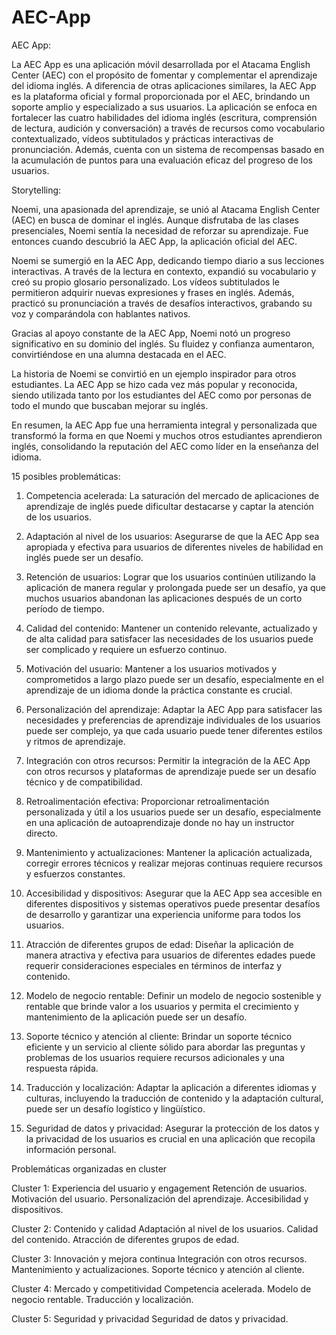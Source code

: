 # AEC-App
AEC App:

La AEC App es una aplicación móvil desarrollada por el Atacama English Center (AEC) con el propósito de fomentar y complementar el aprendizaje del idioma inglés. A diferencia de otras aplicaciones similares, la AEC App es la plataforma oficial y formal proporcionada por el AEC, brindando un soporte amplio y especializado a sus usuarios. La aplicación se enfoca en fortalecer las cuatro habilidades del idioma inglés (escritura, comprensión de lectura, audición y conversación) a través de recursos como vocabulario contextualizado, vídeos subtitulados y prácticas interactivas de pronunciación. Además, cuenta con un sistema de recompensas basado en la acumulación de puntos para una evaluación eficaz del progreso de los usuarios.

Storytelling:

Noemi, una apasionada del aprendizaje, se unió al Atacama English Center (AEC) en busca de dominar el inglés. Aunque disfrutaba de las clases presenciales, Noemi sentía la necesidad de reforzar su aprendizaje. Fue entonces cuando descubrió la AEC App, la aplicación oficial del AEC.

Noemi se sumergió en la AEC App, dedicando tiempo diario a sus lecciones interactivas. A través de la lectura en contexto, expandió su vocabulario y creó su propio glosario personalizado. Los vídeos subtitulados le permitieron adquirir nuevas expresiones y frases en inglés. Además, practicó su pronunciación a través de desafíos interactivos, grabando su voz y comparándola con hablantes nativos.

Gracias al apoyo constante de la AEC App, Noemi notó un progreso significativo en su dominio del inglés. Su fluidez y confianza aumentaron, convirtiéndose en una alumna destacada en el AEC.

La historia de Noemi se convirtió en un ejemplo inspirador para otros estudiantes. La AEC App se hizo cada vez más popular y reconocida, siendo utilizada tanto por los estudiantes del AEC como por personas de todo el mundo que buscaban mejorar su inglés.

En resumen, la AEC App fue una herramienta integral y personalizada que transformó la forma en que Noemi y muchos otros estudiantes aprendieron inglés, consolidando la reputación del AEC como líder en la enseñanza del idioma.

15 posibles problemáticas:

1. Competencia acelerada: La saturación del mercado de aplicaciones de aprendizaje de inglés puede dificultar destacarse y captar la atención de los usuarios.

2. Adaptación al nivel de los usuarios: Asegurarse de que la AEC App sea apropiada y efectiva para usuarios de diferentes niveles de habilidad en inglés puede ser un desafío.

3. Retención de usuarios: Lograr que los usuarios continúen utilizando la aplicación de manera regular y prolongada puede ser un desafío, ya que muchos usuarios abandonan las aplicaciones después de un corto período de tiempo.

4. Calidad del contenido: Mantener un contenido relevante, actualizado y de alta calidad para satisfacer las necesidades de los usuarios puede ser complicado y requiere un esfuerzo continuo.

5. Motivación del usuario: Mantener a los usuarios motivados y comprometidos a largo plazo puede ser un desafío, especialmente en el aprendizaje de un idioma donde la práctica constante es crucial.

6. Personalización del aprendizaje: Adaptar la AEC App para satisfacer las necesidades y preferencias de aprendizaje individuales de los usuarios puede ser complejo, ya que cada usuario puede tener diferentes estilos y ritmos de aprendizaje.

7. Integración con otros recursos: Permitir la integración de la AEC App con otros recursos y plataformas de aprendizaje puede ser un desafío técnico y de compatibilidad.

8. Retroalimentación efectiva: Proporcionar retroalimentación personalizada y útil a los usuarios puede ser un desafío, especialmente en una aplicación de autoaprendizaje donde no hay un instructor directo.

9. Mantenimiento y actualizaciones: Mantener la aplicación actualizada, corregir errores técnicos y realizar mejoras continuas requiere recursos y esfuerzos constantes.

10. Accesibilidad y dispositivos: Asegurar que la AEC App sea accesible en diferentes dispositivos y sistemas operativos puede presentar desafíos de desarrollo y garantizar una experiencia uniforme para todos los usuarios.

11. Atracción de diferentes grupos de edad: Diseñar la aplicación de manera atractiva y efectiva para usuarios de diferentes edades puede requerir consideraciones especiales en términos de interfaz y contenido.

12. Modelo de negocio rentable: Definir un modelo de negocio sostenible y rentable que brinde valor a los usuarios y permita el crecimiento y mantenimiento de la aplicación puede ser un desafío.

13. Soporte técnico y atención al cliente: Brindar un soporte técnico eficiente y un servicio al cliente sólido para abordar las preguntas y problemas de los usuarios requiere recursos adicionales y una respuesta rápida.

14. Traducción y localización: Adaptar la aplicación a diferentes idiomas y culturas, incluyendo la traducción de contenido y la adaptación cultural, puede ser un desafío logístico y lingüístico.

15. Seguridad de datos y privacidad: Asegurar la protección de los datos y la privacidad de los usuarios es crucial en una aplicación que recopila información personal.



Problemáticas organizadas en cluster

Cluster 1: Experiencia del usuario y engagement
Retención de usuarios.
Motivación del usuario.
Personalización del aprendizaje.
Accesibilidad y dispositivos.

Cluster 2: Contenido y calidad
Adaptación al nivel de los usuarios.
Calidad del contenido.
Atracción de diferentes grupos de edad.

Cluster 3: Innovación y mejora continua
Integración con otros recursos.
Mantenimiento y actualizaciones.
Soporte técnico y atención al cliente.

Cluster 4: Mercado y competitividad
Competencia acelerada.
Modelo de negocio rentable.
Traducción y localización.

Cluster 5: Seguridad y privacidad
Seguridad de datos y privacidad.


